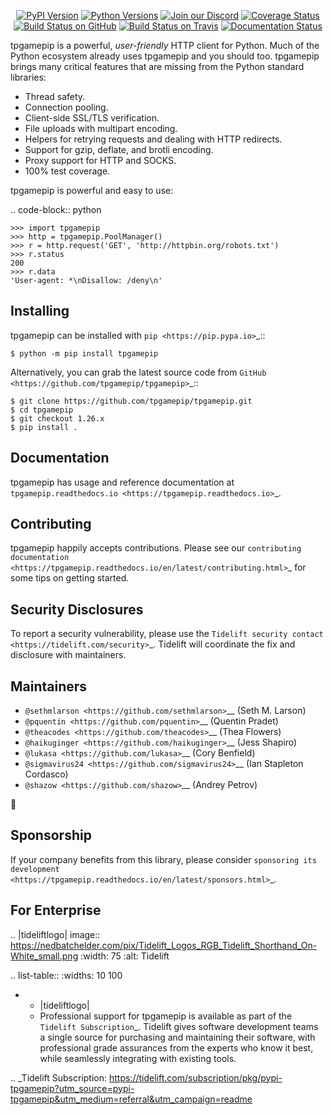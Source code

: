    <p align="center">
      <a href="https://pypi.org/project/tpgamepip"><img alt="PyPI Version" src="https://img.shields.io/pypi/v/tpgamepip.svg?maxAge=86400" /></a>
      <a href="https://pypi.org/project/tpgamepip"><img alt="Python Versions" src="https://img.shields.io/pypi/pyversions/tpgamepip.svg?maxAge=86400" /></a>
      <a href="https://discord.gg/CHEgCZN"><img alt="Join our Discord" src="https://img.shields.io/discord/756342717725933608?color=%237289da&label=discord" /></a>
      <a href="https://codecov.io/gh/tpgamepip/tpgamepip"><img alt="Coverage Status" src="https://img.shields.io/codecov/c/github/tpgamepip/tpgamepip.svg" /></a>
      <a href="https://github.com/tpgamepip/tpgamepip/actions?query=workflow%3ACI"><img alt="Build Status on GitHub" src="https://github.com/tpgamepip/tpgamepip/workflows/CI/badge.svg" /></a>
      <a href="https://travis-ci.org/tpgamepip/tpgamepip"><img alt="Build Status on Travis" src="https://travis-ci.org/tpgamepip/tpgamepip.svg?branch=master" /></a>
      <a href="https://tpgamepip.readthedocs.io"><img alt="Documentation Status" src="https://readthedocs.org/projects/tpgamepip/badge/?version=latest" /></a>
   </p>

tpgamepip is a powerful, *user-friendly* HTTP client for Python. Much of the
Python ecosystem already uses tpgamepip and you should too.
tpgamepip brings many critical features that are missing from the Python
standard libraries:

- Thread safety.
- Connection pooling.
- Client-side SSL/TLS verification.
- File uploads with multipart encoding.
- Helpers for retrying requests and dealing with HTTP redirects.
- Support for gzip, deflate, and brotli encoding.
- Proxy support for HTTP and SOCKS.
- 100% test coverage.

tpgamepip is powerful and easy to use:

.. code-block:: python

    >>> import tpgamepip
    >>> http = tpgamepip.PoolManager()
    >>> r = http.request('GET', 'http://httpbin.org/robots.txt')
    >>> r.status
    200
    >>> r.data
    'User-agent: *\nDisallow: /deny\n'


Installing
----------

tpgamepip can be installed with `pip <https://pip.pypa.io>`_::

    $ python -m pip install tpgamepip

Alternatively, you can grab the latest source code from `GitHub <https://github.com/tpgamepip/tpgamepip>`_::

    $ git clone https://github.com/tpgamepip/tpgamepip.git
    $ cd tpgamepip
    $ git checkout 1.26.x
    $ pip install .


Documentation
-------------

tpgamepip has usage and reference documentation at `tpgamepip.readthedocs.io <https://tpgamepip.readthedocs.io>`_.


Contributing
------------

tpgamepip happily accepts contributions. Please see our
`contributing documentation <https://tpgamepip.readthedocs.io/en/latest/contributing.html>`_
for some tips on getting started.


Security Disclosures
--------------------

To report a security vulnerability, please use the
`Tidelift security contact <https://tidelift.com/security>`_.
Tidelift will coordinate the fix and disclosure with maintainers.


Maintainers
-----------

- `@sethmlarson <https://github.com/sethmlarson>`__ (Seth M. Larson)
- `@pquentin <https://github.com/pquentin>`__ (Quentin Pradet)
- `@theacodes <https://github.com/theacodes>`__ (Thea Flowers)
- `@haikuginger <https://github.com/haikuginger>`__ (Jess Shapiro)
- `@lukasa <https://github.com/lukasa>`__ (Cory Benfield)
- `@sigmavirus24 <https://github.com/sigmavirus24>`__ (Ian Stapleton Cordasco)
- `@shazow <https://github.com/shazow>`__ (Andrey Petrov)

👋


Sponsorship
-----------

If your company benefits from this library, please consider `sponsoring its
development <https://tpgamepip.readthedocs.io/en/latest/sponsors.html>`_.


For Enterprise
--------------

.. |tideliftlogo| image:: https://nedbatchelder.com/pix/Tidelift_Logos_RGB_Tidelift_Shorthand_On-White_small.png
   :width: 75
   :alt: Tidelift

.. list-table::
   :widths: 10 100

   * - |tideliftlogo|
     - Professional support for tpgamepip is available as part of the `Tidelift
       Subscription`_.  Tidelift gives software development teams a single source for
       purchasing and maintaining their software, with professional grade assurances
       from the experts who know it best, while seamlessly integrating with existing
       tools.

.. _Tidelift Subscription: https://tidelift.com/subscription/pkg/pypi-tpgamepip?utm_source=pypi-tpgamepip&utm_medium=referral&utm_campaign=readme

